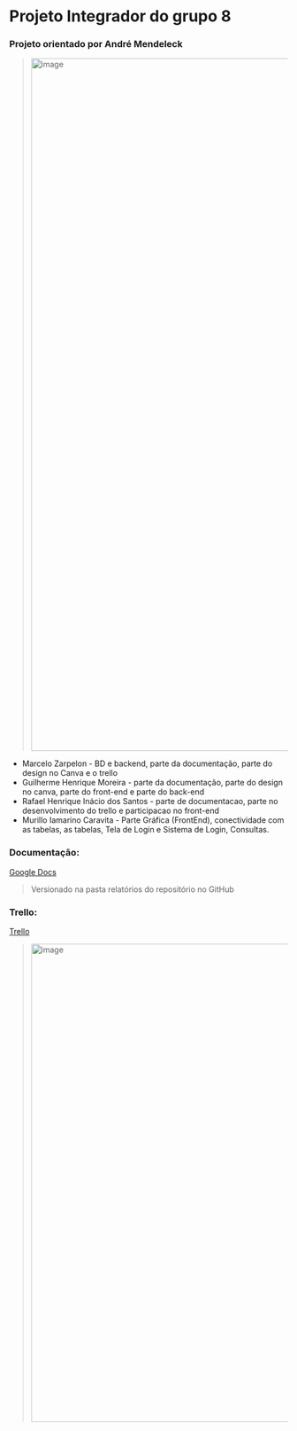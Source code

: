 # Projeto Integrador do grupo 8

### Projeto orientado por André Mendeleck
  ><img width="1250" alt="image" src="https://github.com/user-attachments/assets/899507f4-5133-4701-811f-bdc7f7433b59" />
 <ul>
    <li>Marcelo Zarpelon - BD e backend, parte da documentação, parte do design no Canva e o trello</li>
    <li>Guilherme Henrique Moreira - parte da documentação, parte do design no canva, parte do front-end e parte do back-end</li>
    <li>Rafael Henrique Inácio dos Santos - parte de documentacao, parte no desenvolvimento do trello e participacao no front-end</li> 
    <li>Murillo Iamarino Caravita - Parte Gráfica (FrontEnd), conectividade com as tabelas, as tabelas, Tela de Login e Sistema de Login, Consultas.
 </ul>
 
### Documentação:
[Google Docs](https://docs.google.com/document/d/1jZqncpJ7IMk2Kij4QNihNBPZ_y3BEqj6Z1Z3TH5xFTo/edit?usp=sharing)
  > Versionado na pasta relatórios do repositório no GitHub

### Trello:
[Trello](https://trello.com/b/g7kftRdf/projeto-sustentabilidade)
  > <img width="863" alt="image" src="https://github.com/user-attachments/assets/73d0b974-8701-4649-a6b8-245b2cc220e9"/>


